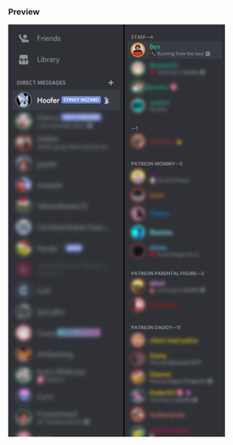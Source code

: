 ### Preview
![Preview](https://github.com/LuckFire/Powercord-Snippets/blob/main/.Previews/BlurMemberlistAndDMs.png)
